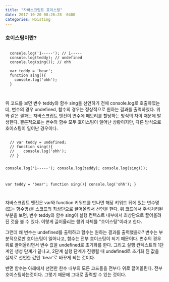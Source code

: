 ```yaml
---
title: "자바스크립트 호이스팅"
date: 2017-10-20 08:26:28 -0400
categories: Hoisting
---
```

<h3> 호이스팅이란? </h3>

<pre>
<code>
  console.log('1-----'); // 1-----
  console.log(teddy); // undefined
  console.log(sing()); // ohh
  
  var teddy = 'bear';
  function sing(){
    console.log('ohh');
  }
</pre>
</code>
위 코드를 보면 변수 teddy와 함수 sing을 선언하기 전에 console.log로 호출하였는데,
변수의 경우 undefined, 함수의 경우는 정상적으로 원하는 결과를 출력하였다.
위와 같은 결과는 자바스크립트 엔진이 변수에 메모리를 할당하는 방식의 차이 때문에 발생한다.
결론적으로는 변수와 함수 모두 호이스팅이 일어난 상황이지만, 다른 방식으로 호이스팅이 일어난 경우이다.
<pre>
<code>
  // var teddy = undefined;
  // function sing(){
  //    console.log('ohh');
  // }
  
  console.log('1-----');
  console.log(teddy);
  console.log(sing());
  
  var teddy = 'bear';
  function sing(){
    console.log('ohh');
  }
</pre>
</code>
자바스크립트 엔진은 var와 function 키워드를 만나면 해당 키워드 뒤에 있는 변수명(또는 함수명)을
스코프의 최상단으로 끌어올려서 선언을 한다. 위 코드에서 주석처리된 부분을 보면, 변수 teddy와
함수 sing이 실행 컨텍스트 내부에서 최상단으로 끌어올려진 것을 볼 수 있다.
이렇게 끌어올리는 행위 자체를 "호이스팅"이라고 한다.

그런데 왜 변수는 undefined를 출력하고 함수는 원하는 결과를 출력했을까?
변수는 부분적으로만 호이스팅이 일어나고, 함수는 전부 호이스팅이 되기 때문이다.
변수의 경우 위로 끌어올리면서 변수 값을 undefined로 초기화를 한다. 그리고 실행 컨텍스트의 1단계인
생성 단계가 끝나고, 2단계 실행 단계가 진행될 때 undefined로 초기화 된 값을 실제로 선언한 값인
'bear'로 바꾸게 되는 것이다.

반면 함수는 아래에서 선언한 한수 내부의 모든 코드들을 전부다 위로 끌어올린다. 전부 호이스팅하는것이다.
그렇기 때문에 그대로 출력할 수 있는 것이다.
